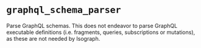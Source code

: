 # `graphql_schema_parser`

Parse GraphQL schemas. This does not endeavor to parse GraphQL executable definitions (i.e. fragments, queries, subscriptions or mutations), as these are not needed by Isograph.

